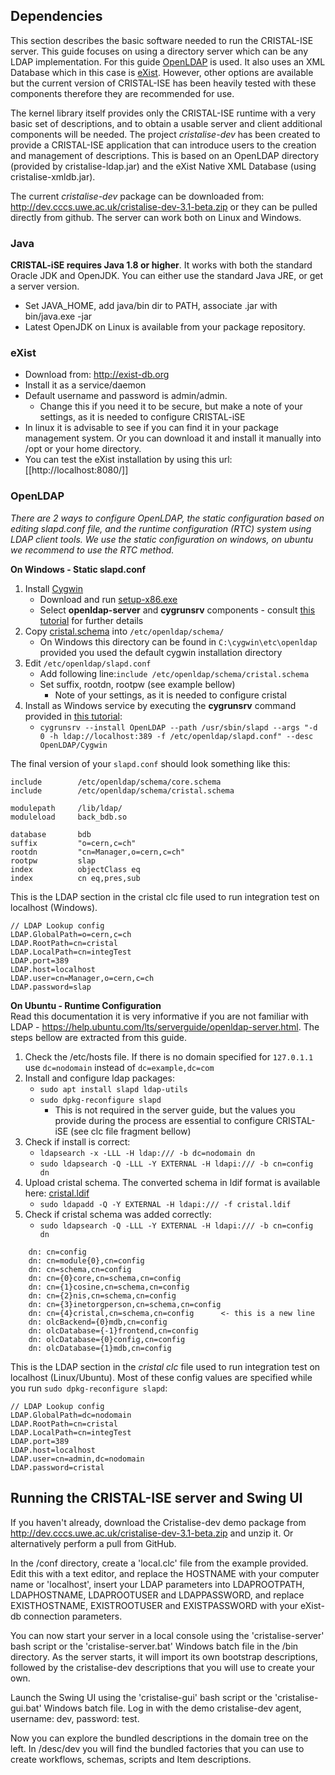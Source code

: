 Dependencies
------------

This section describes the basic software needed to run the CRISTAL-ISE server. This guide focuses on using a directory server which can be any LDAP implementation. For this guide [OpenLDAP](http://www.openldap.org/) is used. It also uses an XML Database which in this case is [eXist](http://exist-db.org/exist/apps/homepage/index.html). However, other options are available but the current version of CRISTAL-ISE has been heavily tested with these components therefore they are recommended for use.

The kernel library itself provides only the CRISTAL-ISE runtime with a very basic set of descriptions, and to obtain a usable server and client additional components will be needed. The project _cristalise-dev_ has been created to provide a CRISTAL-ISE application that can introduce users to the creation and management of descriptions. This is based on an OpenLDAP directory (provided by cristalise-ldap.jar) and the eXist Native XML Database (using cristalise-xmldb.jar).

The current _cristalise-dev_ package can be downloaded from: http://dev.cccs.uwe.ac.uk/cristalise-dev-3.1-beta.zip
or they can be pulled directly from github. The server can work both on Linux and Windows.

### Java 
**CRISTAL-iSE requires Java 1.8 or higher**. It works with both the standard Oracle JDK and OpenJDK. You can either use the standard Java JRE, or get a server version. 
  * Set JAVA_HOME, add java/bin dir to PATH, associate .jar with bin/java.exe -jar
  * Latest OpenJDK on Linux is available from your package repository.

### eXist

* Download from: http://exist-db.org
* Install it as a service/daemon
* Default username and password is admin/admin.
    * Change this if you need it to be secure, but make a note of your settings, as it is needed to configure CRISTAL-iSE
* In linux it is advisable to see if you can find it in your package management system. Or you can download it and install it manually into /opt or your home directory.
* You can test the eXist installation by using this url: [[http://localhost:8080/]]

### OpenLDAP

_There are 2 ways to configure OpenLDAP, the static configuration based on editing slapd.conf file, and the runtime configuration (RTC) system using LDAP client tools. We use the static configuration on windows, on ubuntu we recommend to use the RTC method._

**On Windows - Static slapd.conf**

1. Install [Cygwin](http://cygwin.com)
   * Download and run [setup-x86.exe](https://cygwin.com/setup-x86.exe)
   * Select **openldap-server** and **cygrunsrv** components - consult [this tutorial](http://gagsap37.blogspot.co.uk/2014/04/setting-up-openldap-on-windows-using.html) for further details
1. Copy [cristal.schema](https://github.com/cristal-ise/lookup-ldap/blob/master/openldap/cristal.schema) into `/etc/openldap/schema/`
    * On Windows this directory can be found in `C:\cygwin\etc\openldap` provided you used the default cygwin installation directory
1. Edit `/etc/openldap/slapd.conf`
    * Add following line:`include /etc/openldap/schema/cristal.schema`
    * Set suffix, rootdn, rootpw (see example bellow)
        * Note of your settings, as it is needed to configure cristal
1. Install as Windows service by executing the **cygrunsrv** command provided in [this tutorial](http://www.rigsb.net/2009/04/16/run-openldap-as-a-windows-service-via-cygwin):
    * `cygrunsrv --install OpenLDAP --path /usr/sbin/slapd --args "-d 0 -h ldap://localhost:389 -f /etc/openldap/slapd.conf" --desc OpenLDAP/Cygwin`

The final version of your `slapd.conf` should look something like this: 

    include        /etc/openldap/schema/core.schema
    include        /etc/openldap/schema/cristal.schema

    modulepath     /lib/ldap/
    moduleload     back_bdb.so	

    database       bdb
    suffix         "o=cern,c=ch"
    rootdn         "cn=Manager,o=cern,c=ch"
    rootpw         slap
    index          objectClass eq
    index          cn eq,pres,sub

This is the LDAP section in the cristal clc file used to run integration test on localhost (Windows).

    // LDAP Lookup config
    LDAP.GlobalPath=o=cern,c=ch
    LDAP.RootPath=cn=cristal
    LDAP.LocalPath=cn=integTest
    LDAP.port=389
    LDAP.host=localhost
    LDAP.user=cn=Manager,o=cern,c=ch
    LDAP.password=slap

**On Ubuntu - Runtime Configuration**<br>
Read this documentation it is very informative if you are not familiar with LDAP - https://help.ubuntu.com/lts/serverguide/openldap-server.html. The steps bellow are extracted from this guide.

1. Check the /etc/hosts file. If there is no domain specified for `127.0.1.1 ` use `dc=nodomain` instead of `dc=example,dc=com`
1. Install and configure ldap packages:
    * `sudo apt install slapd ldap-utils`
    * `sudo dpkg-reconfigure slapd`
        * This is not required in the server guide, but the values you provide during the process are essential to configure CRISTAL-iSE (see clc file fragment bellow)
1. Check if install is correct:
    * `ldapsearch -x -LLL -H ldap:/// -b dc=nodomain dn`
    * `sudo ldapsearch -Q -LLL -Y EXTERNAL -H ldapi:/// -b cn=config dn`
1. Upload cristal schema. The converted schema in ldif format is available here: [cristal.ldif](https://github.com/cristal-ise/lookup-ldap/blob/master/openldap/cristal.ldif)
    * `sudo ldapadd -Q -Y EXTERNAL -H ldapi:/// -f cristal.ldif`
1. Check if cristal schema was added correctly:
    * `sudo ldapsearch -Q -LLL -Y EXTERNAL -H ldapi:/// -b cn=config dn`
```
    dn: cn=config
    dn: cn=module{0},cn=config
    dn: cn=schema,cn=config
    dn: cn={0}core,cn=schema,cn=config
    dn: cn={1}cosine,cn=schema,cn=config
    dn: cn={2}nis,cn=schema,cn=config
    dn: cn={3}inetorgperson,cn=schema,cn=config
    dn: cn={4}cristal,cn=schema,cn=config      <- this is a new line
    dn: olcBackend={0}mdb,cn=config
    dn: olcDatabase={-1}frontend,cn=config
    dn: olcDatabase={0}config,cn=config
    dn: olcDatabase={1}mdb,cn=config
```
This is the LDAP section in the _cristal clc_ file used to run integration test on localhost (Linux/Ubuntu). Most of these config values are specified while you run `sudo dpkg-reconfigure slapd`:

    // LDAP Lookup config
    LDAP.GlobalPath=dc=nodomain
    LDAP.RootPath=cn=cristal
    LDAP.LocalPath=cn=integTest
    LDAP.port=389
    LDAP.host=localhost
    LDAP.user=cn=admin,dc=nodomain
    LDAP.password=cristal


Running the CRISTAL-ISE server and Swing UI
---------------------------------------

If you haven't already, download the Cristalise-dev demo package from http://dev.cccs.uwe.ac.uk/cristalise-dev-3.1-beta.zip and unzip it. Or alternatively perform a pull from GitHub.

In the /conf directory, create a 'local.clc' file from the example provided. Edit this with a text editor, and replace the HOSTNAME with your computer name or 'localhost', insert your LDAP parameters into LDAPROOTPATH, LDAPHOSTNAME, LDAPROOTUSER and LDAPPASSWORD, and replace EXISTHOSTNAME, EXISTROOTUSER and EXISTPASSWORD with your eXist-db connection parameters. 

You can now start your server in a local console using the 'cristalise-server' bash script or the 'cristalise-server.bat' Windows batch file in the /bin directory. As the server starts, it will import its own bootstrap descriptions, followed by the cristalise-dev descriptions that you will use to create your own.

Launch the Swing UI using the 'cristalise-gui' bash script or the 'cristalise-gui.bat' Windows batch file. Log in with the demo cristalise-dev agent, username: dev, password: test. 

Now you can explore the bundled descriptions in the domain tree on the left. In /desc/dev you will find the bundled factories that you can use to create workflows, schemas, scripts and Item descriptions.
